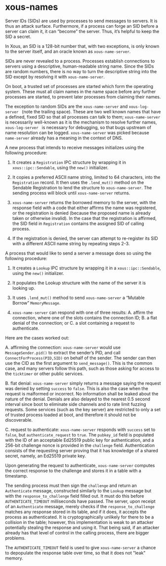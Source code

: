 # xous-names

Server IDs (SIDs) are used by processes to send messages to
servers. It is thus an attack surface. Furthermore, if a process can
forge an SID before a server can claim it, it can “become” the
server. Thus, it’s helpful to keep the SID a secret.

In Xous, an SID is a 128-bit number that, with two exceptions, is only
known to the server itself, and an oracle known as `xous-name-server`.

SIDs are never revealed to a process. Processes establish connections
to servers using a descriptive, human-readable string name. Since the
SIDs are random numbers, there is no way to turn the descriptive
string into the SID except by resolving it with `xous-name-server`.

On boot, a trusted set of processes are started which form the
operating system. These must all claim names in the name space before
any further processes are started, to prevent later processes from
claiming their names.

The exception to random SIDs are the `xous-name-server` and
`xous-log-server ` (note the trailing space). These are two well known names that have a defined,
fixed SID so that all processes can talk to them; `xous-name-server` is
necessarily well-known as it is the mechanism to resolve further
names, `xous-log-server ` is necessary for debugging, so that bugs upstream
of name resolution can be logged. `xous-name-server` was picked because
`name-server` already has a meaning in the context of DNS.

A new process that intends to receive messages initializes using the
following procedure:

1. It creates a `Registration` IPC structure by wrapping it in `xous::ipc::Sendable`,
using the `new()` initializer.

2. It copies a preferred ASCII name string, limited to 64 characters,
into the `Registration` record. It then uses the `.lend_mut()` method
on the Sendable Registration to lend the structure to `xous-name-server`.
The sending process will block until `xous-name-server` returns.

3. `xous-name-server` returns the borrowed memory to the server, with the
response field with a code that either affirms the name was
registered, or the registration is denied (because the proposed name
is already taken or otherwise invalid). In the case that the registration
is affirmed, the SID field in `Registration` contains the assigned SID
of calling process.

4. If the registration is denied, the server can attempt to
re-register its SID with a different ASCII name string by repeating
steps 2-3.


A process that would like to send a server a message does so using the following procedure:

1. It creates a `Lookup` IPC structure by wrapping it in a `xous::ipc::Sendable`,
using the `new()` initializer.

2. It populates the Lookup structure with the name of the server it is looking up.

3. It uses `.lend_mut()` method to send `xous-name-server` a “Mutable Borrow”
`MemoryMessage`.

4. `xous-name-server` can respond with one of three results:
  A. affirm the connection, where one of the slots contains the connection ID;
  B. a flat denial of the connection; or
  C. a slot containing a request to authenticate.

Here are the cases worked out:

A. affirming the connection: `xous-name-server` would use
`MessageSender.pid()` to extract the sender’s PID, and call
`ConnectForProcess(PID,SID)` on behalf of the sender. The sender can
then use the CID as the first argument to `send_message()`. This is
the common case, and many servers follow this path, such as those
asking for access to the `ticktimer` or other public services.

B. flat denial: `xous-name-server` simply returns a message saying the
request was denied by setting `success` to `false`. This is also the case
when the request is malformed or incorrect. No information shall be leaked about the
nature of the denial. Denials are also delayed to the nearest 0.5 second interval since boot
to eliminate side channels and to rate limit fuzzing requests. Some
services (such as the key server) are restricted to only a set of
trusted process loaded at boot, and therefore it should not be
discoverable.

C. request to authenticate: `xous-name-server` responds with `success` set
to `false`, but `authenticate_request` to `true`. The `pubkey_id` field
is populated with the ID of an acceptable Ed25519 public key for authentication, and
a 256-bit challenge nonce is provided in the `challenge` field. Authentication
consists of the requesting server proving that it has knowledge of a shared
secret, namely, an Ed25519 private key.

Upon generating the request to authenticate, `xous-name-server` computes
the correct response to the challenge and stores it in a table with
a timestamp.

The sending process must then sign the `challenge` and return an
`Authenticate` message, constructed similarly to the `Lookup`
message but with the `response_to_challenge` field filled out. It must
do this before `AUTHENTICATE_TIMEOUT` milliseconds have passed.
The server, upon receipt of an `Authenticate` message, merely checks
if the `response_to_challenge` matches any response stored in its
table, and if it does, it accepts the process as authenticated. It is
cryptographically unlikely for there to be a collision in the table;
however, this implementation is weak to an attacker potentially
stealing the response and using it. That being said, if an attacker
already has that level of control in the calling process, there
are bigger problems.

The `AUTHENTICATE_TIMEOUT` field is used to give `xous-name-server`
a chance to depopulate the response table over time, so that it
does not "leak" memory.
